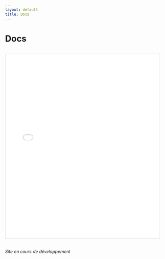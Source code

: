 ```yaml
---
layout: default
title: Docs
---
```


# Docs

<div style="text-align:center; margin:2rem 0;">
  <iframe
    src="{{ '/assets/CV_Caroline_Cheron.pdf' | relative_url }}"
    width="100%"
    height="600px"
    style="border:1px solid #ccc;">
  </iframe>
</div>

*Site en cours de développement* 